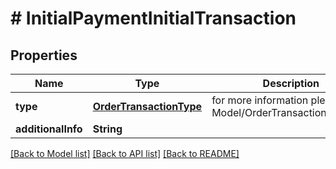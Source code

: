 # # InitialPaymentInitialTransaction


## Properties 


Name | Type | Description | Notes
------------ | ------------- | ------------- | -------------
**type**| [**OrderTransactionType**](OrderTransactionType.md) |  for more information please, see Model/OrderTransactionType.php  | [default to OrderTransactionType.UNKNOWN]
**additionalInfo**| **String** |   | [optional]


[[Back to Model list]](../../README.md#models) [[Back to API list]](../../README.md#endpoints) [[Back to README]](../../README.md)

